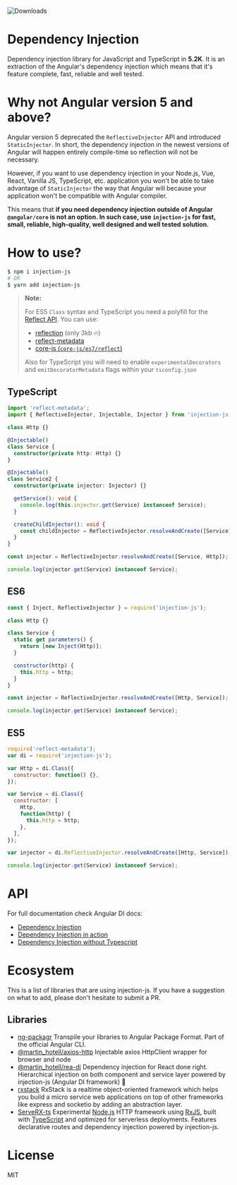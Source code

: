 ![Downloads](https://img.shields.io/npm/dm/injection-js.svg)

# Dependency Injection

Dependency injection library for JavaScript and TypeScript in **5.2K**. It is an extraction of the Angular's dependency injection which means that it's feature complete, fast, reliable and well tested.

# Why not Angular version 5 and above?

Angular version 5 deprecated the `ReflectiveInjector` API and introduced `StaticInjector`. In short, the dependency injection in the newest versions of Angular will happen entirely compile-time so reflection will not be necessary.

However, if you want to use dependency injection in your Node.js, Vue, React, Vanilla JS, TypeScript, etc. application you won't be able to take advantage of `StaticInjector` the way that Angular will because your application won't be compatible with Angular compiler.

This means that **if you need dependency injection outside of Angular `@angular/core` is not an option. In such case, use `injection-js` for fast, small, reliable, high-quality, well designed and well tested solution.**

# How to use?

```sh
$ npm i injection-js
# OR
$ yarn add injection-js
```

> **Note:**
>
> For ES5 `Class` syntax and TypeScript you need a polyfill for the [Reflect API](http://www.ecma-international.org/ecma-262/6.0/#sec-reflection).
> You can use:
>
> - [reflection](https://www.npmjs.com/package/@abraham/reflection) (only 3kb 🔥)
> - [reflect-metadata](https://www.npmjs.com/package/reflect-metadata)
> - [core-js (`core-js/es7/reflect`)](https://www.npmjs.com/package/core-js)
>
> Also for TypeScript you will need to enable `experimentalDecorators` and `emitDecoratorMetadata` flags within your `tsconfig.json`

## TypeScript

```ts
import 'reflect-metadata';
import { ReflectiveInjector, Injectable, Injector } from 'injection-js';

class Http {}

@Injectable()
class Service {
  constructor(private http: Http) {}
}

@Injectable()
class Service2 {
  constructor(private injector: Injector) {}

  getService(): void {
    console.log(this.injector.get(Service) instanceof Service);
  }

  createChildInjector(): void {
    const childInjector = ReflectiveInjector.resolveAndCreate([Service], this.injector);
  }
}

const injector = ReflectiveInjector.resolveAndCreate([Service, Http]);

console.log(injector.get(Service) instanceof Service);
```

## ES6

```js
const { Inject, ReflectiveInjector } = require('injection-js');

class Http {}

class Service {
  static get parameters() {
    return [new Inject(Http)];
  }

  constructor(http) {
    this.http = http;
  }
}

const injector = ReflectiveInjector.resolveAndCreate([Http, Service]);

console.log(injector.get(Service) instanceof Service);
```

## ES5

```js
require('reflect-metadata');
var di = require('injection-js');

var Http = di.Class({
  constructor: function() {},
});

var Service = di.Class({
  constructor: [
    Http,
    function(http) {
      this.http = http;
    },
  ],
});

var injector = di.ReflectiveInjector.resolveAndCreate([Http, Service]);

console.log(injector.get(Service) instanceof Service);
```

# API

For full documentation check Angular DI docs:

- [Dependency Injection](https://v4.angular.io/guide/dependency-injection)
- [Dependency Injection in action](https://v4.angular.io/guide/dependency-injection-in-action)
- [Dependency Injection without Typescript](https://v2.angular.io/docs/ts/latest/cookbook/ts-to-js.html#!#dependency-injection)

# Ecosystem

This is a list of libraries that are using injection-js. If you have a suggestion on what to add, please don't hesitate to submit a PR.

## Libraries

- [ng-packagr](https://github.com/ng-packagr/ng-packagr) Transpile your libraries to Angular Package Format. Part of the official Angular CLI.
- [@martin_hotell/axios-http](https://github.com/Hotell/axios-http) Injectable axios HttpClient wrapper for browser and node
- [@martin_hotell/rea-di](https://github.com/Hotell/rea-di) Dependency injection for React done right. Hierarchical injection on both component and service layer powered by injection-js (Angular DI framework) 🖖
- [rxstack](https://github.com/rxstack/rxstack) RxStack is a realtime object-oriented framework which helps you build a micro service web applications on top of other frameworks like express and socketio by adding an abstraction layer.
- [ServeRX-ts](https://github.com/mflorence99/serverx-ts) Experimental [Node.js](https://nodejs.org) HTTP framework using [RxJS](https://rxjs.dev), built with [TypeScript](https://www.typescriptlang.org/) and optimized for serverless deployments. Features declarative routes and dependency injection powered by injection-js.

# License

MIT
